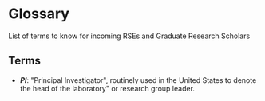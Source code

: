 # Glossary
List of terms to know for incoming RSEs and Graduate Research Scholars

## Terms
- ___PI___: "Principal Investigator", routinely used in the United States to denote the head of the laboratory" or research group leader.
